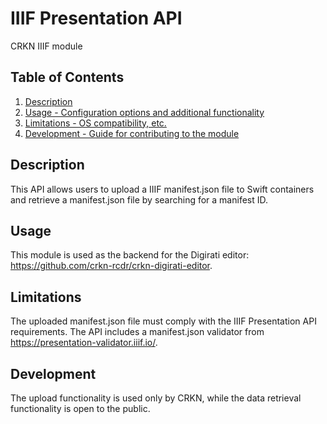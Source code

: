 # IIIF Presentation API

CRKN IIIF module

## Table of Contents

1. [Description](#description)
2. [Usage - Configuration options and additional functionality](#usage)
3. [Limitations - OS compatibility, etc.](#limitations)
4. [Development - Guide for contributing to the module](#development)

## Description

This API allows users to upload a IIIF manifest.json file to Swift containers and retrieve a manifest.json file by searching for a manifest ID.

## Usage

This module is used as the backend for the Digirati editor: https://github.com/crkn-rcdr/crkn-digirati-editor.

## Limitations

The uploaded manifest.json file must comply with the IIIF Presentation API requirements. The API includes a manifest.json validator from https://presentation-validator.iiif.io/.

## Development

The upload functionality is used only by CRKN, while the data retrieval functionality is open to the public.
